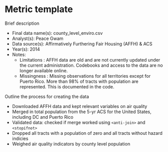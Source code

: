 # Metric template

Brief description

* Final data name(s): county_level_enviro.csv
* Analyst(s): Peace Gwam
* Data source(s): Affirmatively Furthering Fair Housing (AFFH) & ACS
* Year(s): 2014
* Notes:
    * Limitations : AFFH data are old and are not currently updated under the current administration. Codebooks and access to the data are no longer available online. 
    * Missingness : Missing observations for all territories except for Puerto Rico. More than 98% of tracts with population are represented. This is documented in the code.

Outline the process for creating the data  
* Downloaded AFFH data and kept relevant variables on air quality
* Merged in total population from the 5-yr ACS for the United States, including DC and Puerto Rico
* Validated data: checked if merge worked using `<anti-join>` and `<stopifnot>`
* Dropped all tracts with a population of zero and all tracts without hazard indicies 
* Weighed air quality indicators by county level population

<Repeat above information for additional metrics>
